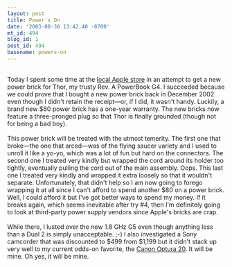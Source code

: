 ```yaml
---
layout: post
title: Power's On
date: '2003-08-30 13:42:40 -0700'
mt_id: 494
blog_id: 1
post_id: 494
basename: powers-on
---
```

<br />Today I spent some time at the <a href="http://www.apple.com/retail/biltmore/">local Apple store</a> in an attempt to get a new power brick for Thor, my trusty Rev. A PowerBook G4. I succeeded because we could prove that I bought a new power brick back in December 2002 even though I didn't retain the receipt&#x2014;or, if I did, it wasn't handy. Luckily, a brand new $80 power brick has a one-year warranty. The new bricks now feature a three-pronged plug so that Thor is finally grounded (though not for being a bad boy).<br /><br />This power brick will be treated with the utmost temerity. The first one that broke&#x2014;the one that arced&#x2014;was of the flying saucer variety and I used to unroll it like a yo-yo, which was a lot of fun but hard on the connectors. The second one I treated very kindly but wrapped the cord around its holder too tightly, eventually pulling the cord out of the main assembly. Oops. This last one I treated very kindly and wrapped it extra loosely so that it wouldn't separate. Unfortunately, that didn't help so I am now going to forego wrapping it at all since I can't afford to spend another $80 on a power brick. Well, I could afford it but I've got better ways to spend my money. If it breaks again, which seems inevitable after try #4, then I'm definitely going to look at third-party power supply vendors since Apple's bricks are crap.<br /><br />While there, I lusted over the new 1.8 GHz G5 even though anything less than a Dual 2 is simply unacceptable. ;-) I also investigated a Sony camcorder that was discounted to $499 from $1,199 but it didn't stack up very well to my current odds-on favorite, the <a href="http://www.dvspot.com/reviews/canon/optura20-review/index.shtml">Canon Optura 20</a>. It will be mine. Oh yes, it will be mine.<br /><br /><br />
